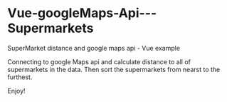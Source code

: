 # Vue-googleMaps-Api---Supermarkets
SuperMarket distance and google maps api - Vue example

Connecting to google Maps api and calculate distance to all of supermarkets in the data.
Then sort the supermarkets from nearst to the furthest.

Enjoy!
